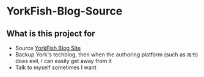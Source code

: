 # YorkFish-Blog-Source

## What is this project for

- Source [YorkFish Blog Site](https://blog.yorkfish.me)
- Backup York's  techblog, then when the authoring platform (such as `简书`) does evil, I can easily get away from it
- Talk to myself sometimes I want

